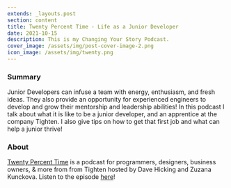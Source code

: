 ```yaml
---
extends: _layouts.post
section: content
title: Twenty Percent Time - Life as a Junior Developer
date: 2021-10-15
description: This is my Changing Your Story Podcast.
cover_image: /assets/img/post-cover-image-2.png
icon_image: /assets/img/twenty.png
---
```


<h3>Summary</h3>
Junior Developers can infuse a team with energy, enthusiasm, and fresh ideas. They also provide an opportunity for experienced engineers to develop and grow their mentorship and leadership abilities! In this podcast I talk about what it is like to be a junior developer, and an apprentice at the company Tighten. I also give tips on how to get that first job and what can help a junior thrive!

<h3>About</h3>
<a href="https://twentypercenttime.simplecast.com/">Twenty Percent Time</a> is a podcast for programmers, designers, business owners, & more from from Tighten hosted by Dave Hicking and Zuzana Kunckova.
Listen to the episode <a href="https://twentypercenttime.simplecast.com/episodes/rissa-jackson-life-as-a-junior-developer">here</a>!
